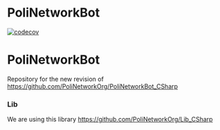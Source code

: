 # PoliNetworkBot
[![codecov](https://codecov.io/github/PoliNetworkOrg/PoliNetworkBot/branch/main/graph/badge.svg?token=VOA14BM161)](https://codecov.io/github/PoliNetworkOrg/PoliNetworkBot)
# PoliNetworkBot
Repository for the new revision of https://github.com/PoliNetworkOrg/PoliNetworkBot_CSharp

### Lib

We are using this library https://github.com/PoliNetworkOrg/Lib_CSharp
